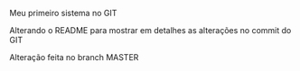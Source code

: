 Meu primeiro sistema no GIT


Alterando o README para mostrar em detalhes as alterações no commit do GIT

Alteração feita no branch MASTER